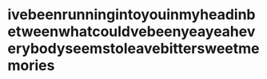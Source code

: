 # ivebeenrunningintoyouinmyheadinbetweenwhatcouldvebeenyeayeaheverybodyseemstoleavebittersweetmemories
